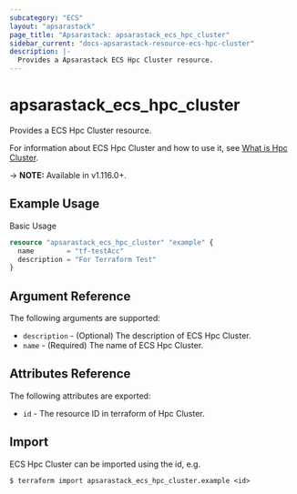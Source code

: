 ```yaml
---
subcategory: "ECS"
layout: "apsarastack"
page_title: "Apsarastack: apsarastack_ecs_hpc_cluster"
sidebar_current: "docs-apsarastack-resource-ecs-hpc-cluster"
description: |-
  Provides a Apsarastack ECS Hpc Cluster resource.
---
```


# apsarastack\_ecs\_hpc\_cluster

Provides a ECS Hpc Cluster resource.

For information about ECS Hpc Cluster and how to use it, see [What is Hpc Cluster](https://www.alibabacloud.com/help/en/doc-detail/109138.htm).

-> **NOTE:** Available in v1.116.0+.

## Example Usage

Basic Usage

```terraform
resource "apsarastack_ecs_hpc_cluster" "example" {
  name        = "tf-testAcc"
  description = "For Terraform Test"
}

```

## Argument Reference

The following arguments are supported:

* `description` - (Optional) The description of ECS Hpc Cluster.
* `name` - (Required) The name of ECS Hpc Cluster.

## Attributes Reference

The following attributes are exported:

* `id` - The resource ID in terraform of Hpc Cluster.

## Import

ECS Hpc Cluster can be imported using the id, e.g.

```
$ terraform import apsarastack_ecs_hpc_cluster.example <id>
```

